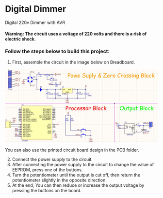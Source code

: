 # Digital Dimmer
Digital 220v Dimmer with AVR 

#### Warning: The circuit uses a voltage of 220 volts and there is a risk of electric shock.

### Follow the steps below to build this project:
1. First, assemble the circuit in the image below on Breadboard.

![foo](https://github.com/alixahedi/Digital-Dimmer/blob/master/Schematic.jpg "Schematic.jpg")

You can also use the printed circuit board design in the PCB folder.

2. Connect the power supply to the circuit.
3. After connecting the power supply to the circuit to change the value of EEPROM, press one of the buttons.
5. Turn the potentiometer until the output is cut off, then return the potentiometer slightly in the opposite direction.
6. At the end, You can then reduce or increase the output voltage by pressing the buttons on the board.
